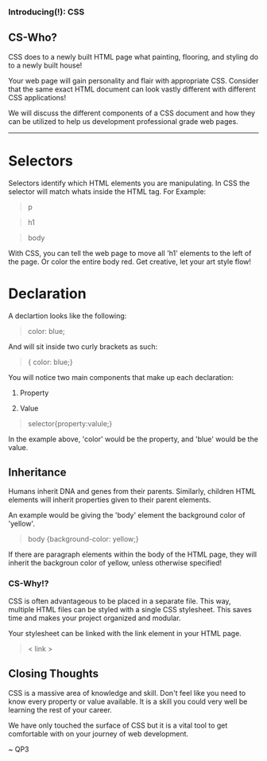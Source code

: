 ### Introducing(!): CSS

## CS-Who?

CSS does to a newly built HTML page what painting, flooring, and styling do to a newly built house!

Your web page will gain personality and flair with appropriate CSS.  Consider that the same exact HTML document can look vastly different with different CSS applications!


We will discuss the different components of a CSS document and how they can be utilized to help us development professional grade web pages.

---

# Selectors

Selectors identify which HTML elements you are manipulating.  In CSS the selector will match whats inside the HTML tag.  For Example:

> p

> h1

> body

With CSS, you can tell the web page to move all 'h1' elements to the left of the page.  Or color the entire body red.  Get creative, let your art style flow!

# Declaration

A declartion looks like the following:

> color: blue;

And will sit inside two curly brackets as such:

> { color: blue;}

You will notice two main components that make up each declaration:

1. Property

2. Value

> selector{property:valule;}

In the example above, 'color' would be the property, and 'blue' would be the value.  


## Inheritance

Humans inherit DNA and genes from their parents.  Similarly, children HTML elements will inherit properties given to their parent elements.

An example would be giving the 'body' element the background color of 'yellow'.

> body {background-color: yellow;}


If there are paragraph elements within the body of the HTML page, they will inherit the backgroun color of yellow, unless otherwise specified!


### CS-Why!?

CSS is often advantageous to be placed in a separate file.  This way, multiple HTML files can be styled with a single CSS stylesheet.  This saves time and makes your project organized and modular. 

Your stylesheet can be linked with the link element in your HTML page.

> < link >

## Closing Thoughts

CSS is a massive area of knowledge and skill.  Don't feel like you need to know every property or value available.  It is a skill you could very well be learning the rest of your career.  

We have only touched the surface of CSS but it is a vital tool to get comfortable with on your journey of web development.  

~ QP3
